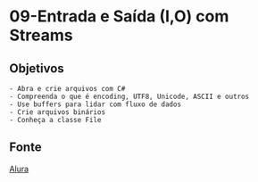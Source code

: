 # 09-Entrada e Saída (I,O) com Streams

## Objetivos

    - Abra e crie arquivos com C#
    - Compreenda o que é encoding, UTF8, Unicode, ASCII e outros
    - Use buffers para lidar com fluxo de dados
    - Crie arquivos binários
    - Conheça a classe File

## Fonte

[Alura](https://cursos.alura.com.br/course/csharp-io)
